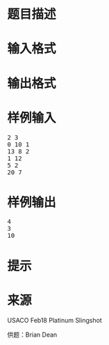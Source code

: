 

# 题目描述



# 输入格式



# 输出格式



# 样例输入


<pre>2 3
0 10 1
13 8 2
1 12
5 2
20 7
</pre>

# 样例输出


<pre>4
3
10
</pre>

# 提示



# 来源


<p>
USACO Feb18 Platinum Slingshot
</p>
<p>
供题：Brian Dean
</p>
